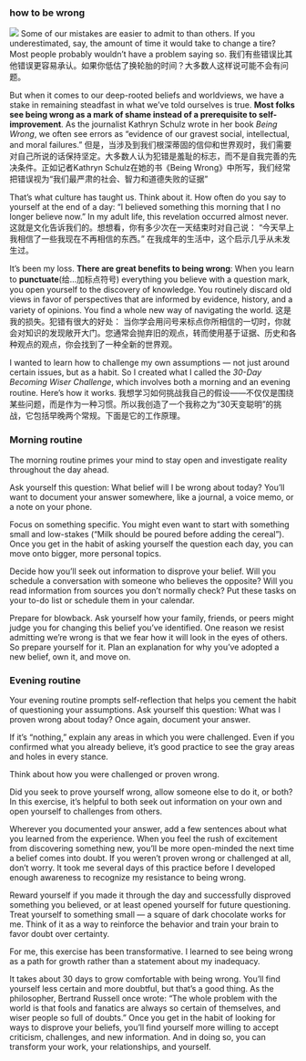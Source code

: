 ### how to be wrong
![](./_image/2020-07-14-06-36-29.png)
Some of our mistakes are easier to admit to than others. If you underestimated, say, the amount of time it would take to change a tire? Most people probably wouldn’t have a problem saying so.
我们有些错误比其他错误更容易承认。如果你低估了换轮胎的时间？大多数人这样说可能不会有问题。

But when it comes to our deep-rooted beliefs and worldviews, we have a stake in remaining steadfast in what we’ve told ourselves is true. **Most folks see being wrong as a mark of shame instead of a prerequisite to self-improvement**. As the journalist Kathryn Schulz wrote in her book *Being Wrong*, we often see errors as “evidence of our gravest social, intellectual, and moral failures.”
但是，当涉及到我们根深蒂固的信仰和世界观时，我们需要对自己所说的话保持坚定。大多数人认为犯错是羞耻的标志，而不是自我完善的先决条件。正如记者Kathryn Schulz在她的书《Being Wrong》中所写，我们经常把错误视为“我们最严肃的社会、智力和道德失败的证据”

That’s what culture has taught us. Think about it. How often do you say to yourself at the end of a day: 
“I believed something this morning that I no longer believe now.” 
In my adult life, this revelation occurred almost never.
这就是文化告诉我们的。想想看，你有多少次在一天结束时对自己说：
“今天早上我相信了一些我现在不再相信的东西。”
在我成年的生活中，这个启示几乎从未发生过。

It’s been my loss. **There are great benefits to being wrong**: 
When you learn to **punctuate**(给…加标点符号) everything you believe with a question mark, you open yourself to the discovery of knowledge. You routinely discard old views in favor of perspectives that are informed by evidence, history, and a variety of opinions. You find a whole new way of navigating the world.
这是我的损失。犯错有很大的好处：
当你学会用问号来标点你所相信的一切时，你就会对知识的发现敞开大门。您通常会抛弃旧的观点，转而使用基于证据、历史和各种观点的观点，你会找到了一种全新的世界观。

I wanted to learn how to challenge my own assumptions — not just around certain issues, but as a habit. So I created what I called the *30-Day Becoming Wiser Challenge*, which involves both a morning and an evening routine. Here’s how it works.
我想学习如何挑战我自己的假设——不仅仅是围绕某些问题，而是作为一种习惯。所以我创造了一个我称之为“30天变聪明”的挑战，它包括早晚两个常规。下面是它的工作原理。

### Morning routine
The morning routine primes your mind to stay open and investigate reality throughout the day ahead.

Ask yourself this question: What belief will I be wrong about today? You’ll want to document your answer somewhere, like a journal, a voice memo, or a note on your phone.

Focus on something specific. You might even want to start with something small and low-stakes (“Milk should be poured before adding the cereal”). Once you get in the habit of asking yourself the question each day, you can move onto bigger, more personal topics.

Decide how you’ll seek out information to disprove your belief. Will you schedule a conversation with someone who believes the opposite? Will you read information from sources you don’t normally check? Put these tasks on your to-do list or schedule them in your calendar.

Prepare for blowback. Ask yourself how your family, friends, or peers might judge you for changing this belief you’ve identified. One reason we resist admitting we’re wrong is that we fear how it will look in the eyes of others. So prepare yourself for it. Plan an explanation for why you’ve adopted a new belief, own it, and move on.

### Evening routine
Your evening routine prompts self-reflection that helps you cement the habit of questioning your assumptions.
Ask yourself this question: What was I proven wrong about today? Once again, document your answer.

If it’s “nothing,” explain any areas in which you were challenged. Even if you confirmed what you already believe, it’s good practice to see the gray areas and holes in every stance.

Think about how you were challenged or proven wrong.

Did you seek to prove yourself wrong, allow someone else to do it, or both? In this exercise, it’s helpful to both seek out information on your own and open yourself to challenges from others.

Wherever you documented your answer, add a few sentences about what you learned from the experience. When you feel the rush of excitement from discovering something new, you’ll be more open-minded the next time a belief comes into doubt. If you weren’t proven wrong or challenged at all, don’t worry. It took me several days of this practice before I developed enough awareness to recognize my resistance to being wrong.

Reward yourself if you made it through the day and successfully disproved something you believed, or at least opened yourself for future questioning. Treat yourself to something small — a square of dark chocolate works for me. Think of it as a way to reinforce the behavior and train your brain to favor doubt over certainty.

For me, this exercise has been transformative. I learned to see being wrong as a path for growth rather than a statement about my inadequacy.

It takes about 30 days to grow comfortable with being wrong. You’ll find yourself less certain and more doubtful, but that’s a good thing. As the philosopher, Bertrand Russell once wrote: “The whole problem with the world is that fools and fanatics are always so certain of themselves, and wiser people so full of doubts.” Once you get in the habit of looking for ways to disprove your beliefs, you’ll find yourself more willing to accept criticism, challenges, and new information. And in doing so, you can transform your work, your relationships, and yourself.